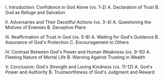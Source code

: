 I. Introduction: Confidence in God Alone (vs. 1-2)
A. Declaration of Trust
B. God as Refuge and Salvation

II. Adversaries and Their Deceitful Actions (vs. 3-4)
A. Questioning the Motives of Enemies
B. Deceptive Plans

III. Reaffirmation of Trust in God (vs. 5-8)
A. Waiting for God's Guidance
B. Assurance of God's Protection
C. Encouragement to Others

IV. Contrast Between God's Power and Human Weakness (vs. 9-10)
A. Fleeting Nature of Mortal Life
B. Warning Against Trusting in Wealth

V. Conclusion: God's Strength and Loving Kindness (vs. 11-12)
A. God's Power and Authority
B. Trustworthiness of God's Judgment and Reward